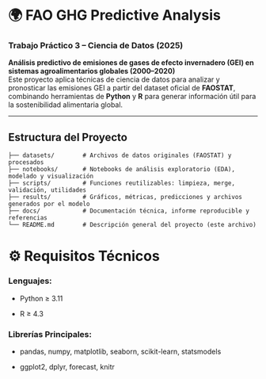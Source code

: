 # 🌍 FAO GHG Predictive Analysis
### Trabajo Práctico 3 – Ciencia de Datos (2025)

**Análisis predictivo de emisiones de gases de efecto invernadero (GEI) en sistemas agroalimentarios globales (2000–2020)**  
Este proyecto aplica técnicas de ciencia de datos para analizar y pronosticar las emisiones GEI a partir del dataset oficial de **FAOSTAT**, combinando herramientas de **Python** y **R** para generar información útil para la sostenibilidad alimentaria global.

---

## Estructura del Proyecto

```plaintext
├── datasets/        # Archivos de datos originales (FAOSTAT) y procesados
├── notebooks/       # Notebooks de análisis exploratorio (EDA), modelado y visualización
├── scripts/         # Funciones reutilizables: limpieza, merge, validación, utilidades
├── results/         # Gráficos, métricas, predicciones y archivos generados por el modelo
├── docs/            # Documentación técnica, informe reproducible y referencias
└── README.md        # Descripción general del proyecto (este archivo)

```
# ⚙️ Requisitos Técnicos

### Lenguajes:

* Python ≥ 3.11

* R ≥ 4.3

### Librerías Principales:

* pandas, numpy, matplotlib, seaborn, scikit-learn, statsmodels

* ggplot2, dplyr, forecast, knitr